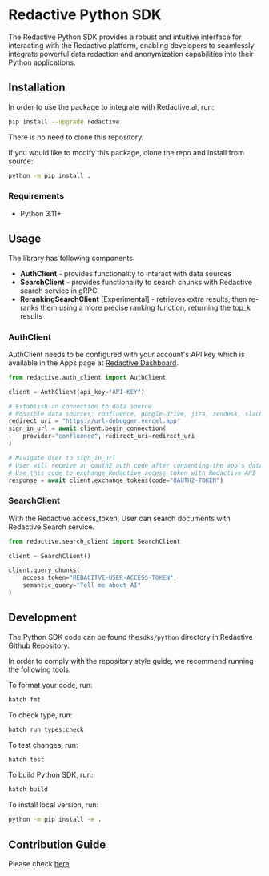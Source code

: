 # Redactive Python SDK

The Redactive Python SDK provides a robust and intuitive interface for interacting with the Redactive platform, enabling developers to seamlessly integrate powerful data redaction and anonymization capabilities into their Python applications.

## Installation

In order to use the package to integrate with Redactive.ai, run:

```sh
pip install --upgrade redactive
```

There is no need to clone this repository.

If you would like to modify this package, clone the repo and install from source:

```sh
python -m pip install .
```

### Requirements

- Python 3.11+

## Usage

The library has following components.

- **AuthClient** - provides functionality to interact with data sources
- **SearchClient** - provides functionality to search chunks with Redactive search service in gRPC
- **RerankingSearchClient** [Experimental] - retrieves extra results, then re-ranks them using a more precise ranking function, returning the top_k results

### AuthClient

AuthClient needs to be configured with your account's API key which is
available in the Apps page at [Redactive Dashboard](https://dashboard.redactive.ai/).

```python
from redactive.auth_client import AuthClient

client = AuthClient(api_key="API-KEY")

# Establish an connection to data source
# Possible data sources: confluence, google-drive, jira, zendesk, slack, sharepoint
redirect_uri = "https://url-debugger.vercel.app"
sign_in_url = await client.begin_connection(
    provider="confluence", redirect_uri=redirect_uri
)

# Navigate User to sign_in_url
# User will receive an oauth2 auth code after consenting the app's data source access permissions.
# Use this code to exchange Redactive access_token with Redactive API
response = await client.exchange_tokens(code="OAUTH2-TOKEN")
```

### SearchClient

With the Redactive access_token, User can search documents with Redactive Search service.

```python
from redactive.search_client import SearchClient

client = SearchClient()

client.query_chunks(
    access_token="REDACITVE-USER-ACCESS-TOKEN",
    semantic_query="Tell me about AI"
)
```

## Development

The Python SDK code can be found the`sdks/python` directory in Redactive Github Repository.

In order to comply with the repository style guide, we recommend running the following tools.

To format your code, run:

```sh
hatch fmt
```

To check type, run:

```sh
hatch run types:check
```

To test changes, run:

```sh
hatch test
```

To build Python SDK, run:

```sh
hatch build
```

To install local version, run:

```sh
python -m pip install -e .
```

## Contribution Guide

Please check [here](https://github.com/redactive-ai/redactive?tab=readme-ov-file#contribution-guide)
